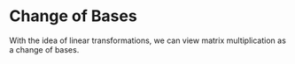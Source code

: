 Change of Bases
=======================

With the idea of linear transformations, we can view matrix multiplication as a change of bases.







